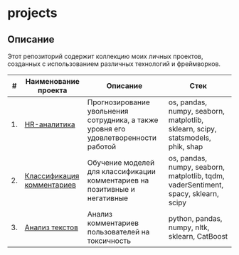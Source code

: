 # projects

## Описание

Этот репозиторий содержит коллекцию моих личных проектов, созданных с использованием различных технологий и фреймворков.

| #    | Наименование проекта                | Описание                                                     | Стек                                                         |
| ---- | ------------------------------------------------------------ | ------------------------------------------------------------ | ------------------------------------------------------------ |
| 1.   | [HR-аналитика](https://github.com/Victor-Kalinichev/projects/tree/main/HR_analytics) | Прогнозирование увольнения сотрудника, а также уровня его удовлетворенности работой | os, pandas, numpy, seaborn, matplotlib, sklearn, scipy, statsmodels, phik, shap |
| 2.   | [Классификация комментариев](https://github.com/Victor-Kalinichev/projects/tree/main/NLP_binary_classification) |Обучение моделей для классификации комментариев на позитивные и негативные | os, pandas, numpy, seaborn, matplotlib, tqdm, vaderSentiment, spacy, sklearn, scipy |
| 3.   | [Анализ текстов](https://github.com/aq2003/Portfolio/tree/main/Analyzing%20Texts) | Анализ комментариев пользователей на токсичность             | python, pandas, numpy, nltk, sklearn, CatBoost |
